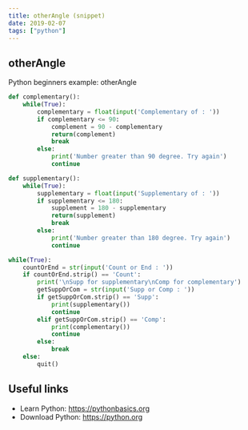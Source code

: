 ```yaml
---
title: otherAngle (snippet)
date: 2019-02-07
tags: ["python"]
---
```


## otherAngle

Python beginners example: otherAngle

```python
def complementary():
	while(True):	
		complementary = float(input('Complementary of : '))
		if complementary <= 90:
			complement = 90 - complementary
			return(complement)
			break
		else:
			print('Number greater than 90 degree. Try again')
			continue

def supplementary():
	while(True):	
		supplementary = float(input('Supplementary of : '))
		if supplementary <= 180:
			supplement = 180 - supplementary
			return(supplement)
			break
		else:
			print('Number greater than 180 degree. Try again')
			continue		

while(True):
	countOrEnd = str(input('Count or End : '))
	if countOrEnd.strip() == 'Count':
		print('\nSupp for supplementary\nComp for complementary')
		getSuppOrCom = str(input('Supp or Comp : '))
		if getSuppOrCom.strip() == 'Supp':
			print(supplementary())
			continue
		elif getSuppOrCom.strip() == 'Comp':
			print(complementary())
			continue
		else:
			break
	else:
		quit()			


```

## Useful links

- Learn Python: https://pythonbasics.org
- Download Python: https://python.org
